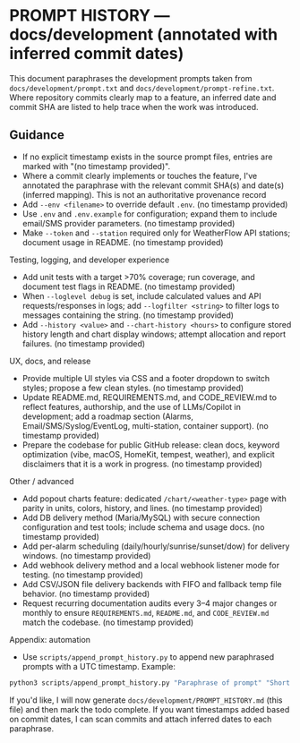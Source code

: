 PROMPT HISTORY — docs/development (annotated with inferred commit dates)
=====================================================================

This document paraphrases the development prompts taken from `docs/development/prompt.txt` and
`docs/development/prompt-refine.txt`. Where repository commits clearly map to a feature, an inferred
date and commit SHA are listed to help trace when the work was introduced.

Guidance
--------
- If no explicit timestamp exists in the source prompt files, entries are marked with "(no timestamp provided)".
- Where a commit clearly implements or touches the feature, I've annotated the paraphrase with the
  relevant commit SHA(s) and date(s) (inferred mapping). This is not an authoritative provenance record
- Add `--env <filename>` to override default `.env`. (no timestamp provided)
- Use `.env` and `.env.example` for configuration; expand them to include email/SMS provider parameters. (no timestamp provided)
- Make `--token` and `--station` required only for WeatherFlow API stations; document usage in README. (no timestamp provided)

Testing, logging, and developer experience
- Add unit tests with a target >70% coverage; run coverage, and document test flags in README. (no timestamp provided)
- When `--loglevel debug` is set, include calculated values and API requests/responses in logs; add `--logfilter <string>` to filter logs to messages containing the string. (no timestamp provided)
- Add `--history <value>` and `--chart-history <hours>` to configure stored history length and chart display windows; attempt allocation and report failures. (no timestamp provided)

UX, docs, and release
- Provide multiple UI styles via CSS and a footer dropdown to switch styles; propose a few clean styles. (no timestamp provided)
- Update README.md, REQUIREMENTS.md, and CODE_REVIEW.md to reflect features, authorship, and the use of LLMs/Copilot in development; add a roadmap section (Alarms, Email/SMS/Syslog/EventLog, multi-station, container support). (no timestamp provided)
- Prepare the codebase for public GitHub release: clean docs, keyword optimization (vibe, macOS, HomeKit, tempest, weather), and explicit disclaimers that it is a work in progress. (no timestamp provided)

Other / advanced
- Add popout charts feature: dedicated `/chart/<weather-type>` page with parity in units, colors, history, and lines. (no timestamp provided)
- Add DB delivery method (Maria/MySQL) with secure connection configuration and test tools; include schema and usage docs. (no timestamp provided)
- Add per-alarm scheduling (daily/hourly/sunrise/sunset/dow) for delivery windows. (no timestamp provided)
- Add webhook delivery method and a local webhook listener mode for testing. (no timestamp provided)
- Add CSV/JSON file delivery backends with FIFO and fallback temp file behavior. (no timestamp provided)
- Request recurring documentation audits every 3–4 major changes or monthly to ensure `REQUIREMENTS.md`, `README.md`, and `CODE_REVIEW.md` match the codebase. (no timestamp provided)

Appendix: automation
- Use `scripts/append_prompt_history.py` to append new paraphrased prompts with a UTC timestamp. Example:

```bash
python3 scripts/append_prompt_history.py "Paraphrase of prompt" "Short outcome"
```

If you'd like, I will now generate `docs/development/PROMPT_HISTORY.md` (this file) and then mark the todo complete. If you want timestamps added based on commit dates, I can scan commits and attach inferred dates to each paraphrase.
